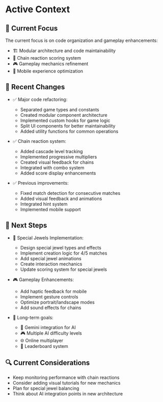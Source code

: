 # Active Context

## 🎯 Current Focus
The current focus is on code organization and gameplay enhancements:
- 🏗️ Modular architecture and code maintainability
- 🔄 Chain reaction scoring system
- 🎮 Gameplay mechanics refinement
- 📱 Mobile experience optimization

## 🔄 Recent Changes
- ✅ Major code refactoring:
  - Separated game types and constants
  - Created modular component architecture
  - Implemented custom hooks for game logic
  - Split UI components for better maintainability
  - Added utility functions for common operations

- ✅ Chain reaction system:
  - Added cascade level tracking
  - Implemented progressive multipliers
  - Created visual feedback for chains
  - Integrated with combo system
  - Added score display enhancements

- ✅ Previous improvements:
  - Fixed match detection for consecutive matches
  - Added visual feedback and animations
  - Integrated hint system
  - Implemented mobile support

## 🚀 Next Steps
- 🌈 Special Jewels Implementation:
  - Design special jewel types and effects
  - Implement creation logic for 4/5 matches
  - Add special jewel animations
  - Create interaction mechanics
  - Update scoring system for special jewels

- 🎮 Gameplay Enhancements:
  - Add haptic feedback for mobile
  - Implement gesture controls
  - Optimize portrait/landscape modes
  - Add sound effects for chains

- 🎯 Long-term goals:
  - 🌟 Gemini integration for AI
  - 🎮 Multiple AI difficulty levels
  - 🌐 Online multiplayer
  - 🥇 Leaderboard system

## 🔍 Current Considerations
- Keep monitoring performance with chain reactions
- Consider adding visual tutorials for new mechanics
- Plan for special jewel balancing
- Think about AI integration points in new architecture
